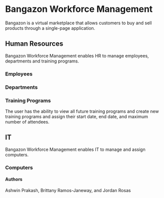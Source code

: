 # Bangazon Workforce Management
Bangazon is a virtual marketplace that allows customers to buy and sell products through a single-page application.


## Human Resources
Bangazon Workforce Management enables HR to manage employees, departments and training programs.

### Employees

### Departments

### Training Programs
The user has the ability to view all future training programs and create new training programs and assign their start date, end date, and maximum number of attendees.


## IT
Bangazon Workforce Management enables IT to manage and assign computers.

### Computers


#### Authors
Ashwin Prakash, Brittany Ramos-Janeway, and Jordan Rosas

